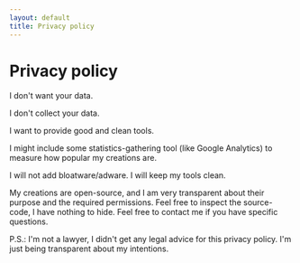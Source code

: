 ```yaml
---
layout: default
title: Privacy policy
---
```


# Privacy policy

I don't want your data.

I don't collect your data.

I want to provide good and clean tools.

I might include some statistics-gathering tool (like Google Analytics) to measure how popular my creations are.

I will not add bloatware/adware. I will keep my tools clean.

My creations are open-source, and I am very transparent about their purpose and the required permissions. Feel free to inspect the source-code, I have nothing to hide. Feel free to contact me if you have specific questions.

P.S.: I'm not a lawyer, I didn't get any legal advice for this privacy policy. I'm just being transparent about my intentions.
